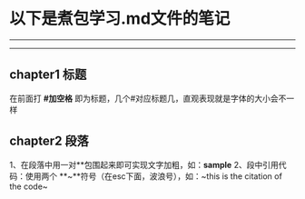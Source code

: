 # 以下是煮包学习.md文件的笔记
***
***
## chapter1 标题
在前面打 **#加空格** 即为标题，几个#对应标题几，直观表现就是字体的大小会不一样
## chapter2 段落
1、在段落中用一对**包围起来即可实现文字加粗，如：**sample**
2、段中引用代码：使用两个 **~**符号（在esc下面，波浪号），如：~this is the citation of the code~
